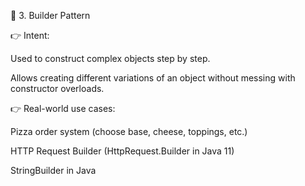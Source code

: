 🔹 3. Builder Pattern

👉 Intent:

Used to construct complex objects step by step.

Allows creating different variations of an object without messing with constructor overloads.

👉 Real-world use cases:

Pizza order system (choose base, cheese, toppings, etc.)

HTTP Request Builder (HttpRequest.Builder in Java 11)

StringBuilder in Java
